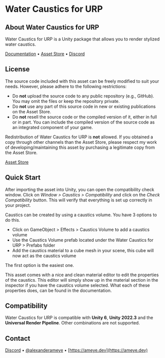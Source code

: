 # Water Caustics for URP

## About Water Caustics for URP

Water Caustics for URP is a Unity package that allows you to render stylized water caustics.

[Documentation](https://caustics.ameye.dev) • [Asset Store](https://assetstore.unity.com/packages/vfx/shaders/water-caustics-for-urp-221106) • [Discord](https://discord.gg/cFfQGzQdPn)

## License

The source code included with this asset can be freely modified to suit your needs. However, please adhere to the following restrictions:

- Do **not** upload the source code to any public repository (e.g., GitHub). You may omit the files or keep the repository private.
- Do **not** use any part of this source code in new or existing publications on the Asset Store.
- Do **not** resell the source code or the compiled version of it, either in full or in part. You can include the compiled version of the source code as an integrated component of your game.

Redistribution of Water Caustics for URP is **not** allowed. If you obtained a copy through other channels than the Asset Store, please respect my work of developing/maintaining this asset by purchasing a legitimate copy from the Asset Store.

[Asset Store](https://assetstore.unity.com/packages/vfx/shaders/water-caustics-for-urp-221106)

## Quick Start

After importing the asset into Unity, you can open the compatibility check window. Click on *Window > Caustics > Compatibility* and click on the *Check Compatibility* button. This will verify that everything is set up correctly in your project.

Caustics can be created by using a caustics volume. You have 3 options to do this.

- Click on GameObject > Effects > Caustics Volume to add a caustics volume
- Use the Caustics Volume prefab located under the Water Caustics for URP > Prefabs folder
- Add the caustics material to a cube mesh in your scene, this cube will now act as the caustics volume

The first option is the easiest one.

This asset comes with a nice and clean material editor to edit the properties of the caustics. This editor will simply show up in the material section in the inspector if you have the caustics volume selected. What each of these properties does, can be found in the documentation.

## Compatibility

Water Caustics for URP is compatible with **Unity 6**, **Unity 2022.3** and the **Universal Render Pipeline**. Other combinations are not supported.

## Contact

[Discord](https://discord.gg/cFfQGzQdPn) • [@alexanderameye](https://twitter.com/alexanderameye) • [https://ameye.dev](https://ameye.dev)
